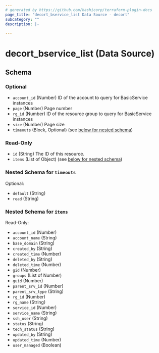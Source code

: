 ```yaml
---
# generated by https://github.com/hashicorp/terraform-plugin-docs
page_title: "decort_bservice_list Data Source - decort"
subcategory: ""
description: |-
  
---
```


# decort_bservice_list (Data Source)





<!-- schema generated by tfplugindocs -->
## Schema

### Optional

- `account_id` (Number) ID of the account to query for BasicService instances
- `page` (Number) Page number
- `rg_id` (Number) ID of the resource group to query for BasicService instances
- `size` (Number) Page size
- `timeouts` (Block, Optional) (see [below for nested schema](#nestedblock--timeouts))

### Read-Only

- `id` (String) The ID of this resource.
- `items` (List of Object) (see [below for nested schema](#nestedatt--items))

<a id="nestedblock--timeouts"></a>
### Nested Schema for `timeouts`

Optional:

- `default` (String)
- `read` (String)


<a id="nestedatt--items"></a>
### Nested Schema for `items`

Read-Only:

- `account_id` (Number)
- `account_name` (String)
- `base_domain` (String)
- `created_by` (String)
- `created_time` (Number)
- `deleted_by` (String)
- `deleted_time` (Number)
- `gid` (Number)
- `groups` (List of Number)
- `guid` (Number)
- `parent_srv_id` (Number)
- `parent_srv_type` (String)
- `rg_id` (Number)
- `rg_name` (String)
- `service_id` (Number)
- `service_name` (String)
- `ssh_user` (String)
- `status` (String)
- `tech_status` (String)
- `updated_by` (String)
- `updated_time` (Number)
- `user_managed` (Boolean)


